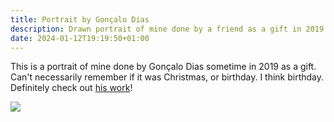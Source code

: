 ```yaml
---
title: Portrait by Gonçalo Dias
description: Drawn portrait of mine done by a friend as a gift in 2019.
date: 2024-01-12T19:19:50+01:00
---
```


This is a portrait of mine done by Gonçalo Dias sometime in 2019 as a gift. Can't necessarily remember if it was Christmas, or birthday. I think birthday. Definitely check out [his work](https://linktr.ee/kitsuneyume)!

<!--more-->

<style>
.gd-frame {
  border: 1rem solid var(--dark-gray);
  max-width: 25rem;
  box-shadow: var(--fg) 0 7px 27px;
}
</style>

![](/2024/01/12/portrait-by-goncalo-dias/portrait.jpg?class=gd-frame)
